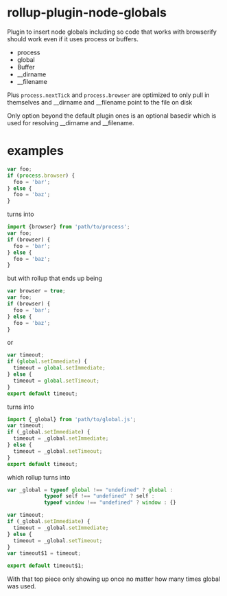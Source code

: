 rollup-plugin-node-globals
===

Plugin to insert node globals including so code that works with browserify should work even if it uses process or buffers.

- process
- global
- Buffer
- __dirname
- __filename

Plus `process.nextTick` and `process.browser` are optimized to only pull in
themselves and __dirname and __filename point to the file on disk

Only option beyond the default plugin ones is an optional basedir which is used for resolving __dirname and __filename.

# examples

```js
var foo;
if (process.browser) {
  foo = 'bar';
} else {
  foo = 'baz';
}
```

turns into

```js
import {browser} from 'path/to/process';
var foo;
if (browser) {
  foo = 'bar';
} else {
  foo = 'baz';
}
```

but with rollup that ends up being

```js
var browser = true;
var foo;
if (browser) {
  foo = 'bar';
} else {
  foo = 'baz';
}
```

or

```js
var timeout;
if (global.setImmediate) {
  timeout = global.setImmediate;
} else {
  timeout = global.setTimeout;
}
export default timeout;
```

turns into

```js
import {_global} from 'path/to/global.js';
var timeout;
if (_global.setImmediate) {
  timeout = _global.setImmediate;
} else {
  timeout = _global.setTimeout;
}
export default timeout;

```

which rollup turns into

```js
var _global = typeof global !== "undefined" ? global :
            typeof self !== "undefined" ? self :
            typeof window !== "undefined" ? window : {}

var timeout;
if (_global.setImmediate) {
  timeout = _global.setImmediate;
} else {
  timeout = _global.setTimeout;
}
var timeout$1 = timeout;

export default timeout$1;
```

With that top piece only showing up once no matter how many times global was used.
